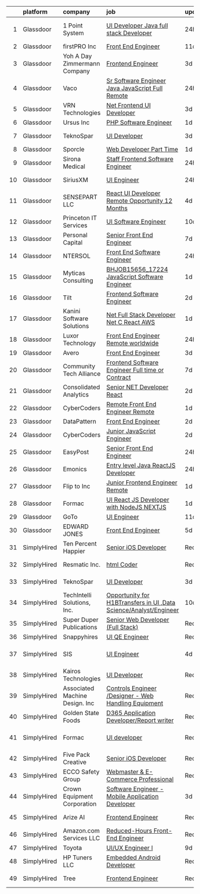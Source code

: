 

|    | platform    | company                         | job                                                                                                                                                                                                                                                                                                                                                                                                                                                                                                                                                                                                                                                                                                                                                                                                                                                                                                                                                                                                                                                                                                                                                                                                                                                                                                                                                                              | update_time   | location                  |
|---:|:------------|:--------------------------------|:---------------------------------------------------------------------------------------------------------------------------------------------------------------------------------------------------------------------------------------------------------------------------------------------------------------------------------------------------------------------------------------------------------------------------------------------------------------------------------------------------------------------------------------------------------------------------------------------------------------------------------------------------------------------------------------------------------------------------------------------------------------------------------------------------------------------------------------------------------------------------------------------------------------------------------------------------------------------------------------------------------------------------------------------------------------------------------------------------------------------------------------------------------------------------------------------------------------------------------------------------------------------------------------------------------------------------------------------------------------------------------|:--------------|:--------------------------|
|  1 | Glassdoor   | 1 Point System                  | [UI Developer Java full stack Developer](https://www.glassdoor.com/partner/jobListing.htm?pos=123&ao=1136043&s=58&guid=00000181097379b4bd63750f4d0224c2&src=GD_JOB_AD&t=SR&vt=w&ea=1&cs=1_77d6544d&cb=1653720972024&jobListingId=1007898569736&jrtk=3-0-1g44n6uenr0kt801-1g44n6uf4pkqu800-36e10a1ca6e6f9c7-)                                                                                                                                                                                                                                                                                                                                                                                                                                                                                                                                                                                                                                                                                                                                                                                                                                                                                                                                                                                                                                                                     | 24h           | San Francisco, CA         |
|  2 | Glassdoor   | firstPRO Inc                    | [Front End Engineer](https://www.glassdoor.com/partner/jobListing.htm?pos=110&ao=1110586&s=58&guid=00000181097379b4bd63750f4d0224c2&src=GD_JOB_AD&t=SR&vt=w&ea=1&cs=1_15112bb0&cb=1653720972023&jobListingId=1007867061618&cpc=8795CF9063CD573D&jrtk=3-0-1g44n6uenr0kt801-1g44n6uf4pkqu800-77156786e0122ec9--6NYlbfkN0CUiNPx3JJMftrniD84mdXKaxJ3iSjJgJAqzFniN-7X5qfIIbgtbL2t4OMTou7BWJf2MwlHYal03SC4aIDAvpsh-ck1CmW9zciRNcrpHQYa7z9u1OcfrTcuahYK-joZLokKs4VNcLv_k4AoW3cYfjRpWpy8zS7dRdEGPmkw1UTSb-MpuD8VGsvqWCm5oZhjbguVyaWg3VWxJ_4paC6QDV68jVPVA8Vw1R9QUYGnARUv4Hwal5GvzEx2kdz4AXmbp4qYYDA4mmpFtgvAdiQJNrv2BTNu-yaquhLSMNNwV-7RT9LzBgfzSkHhP4r8GdfYSz3pkAXXpmadJifBAnh8ryS-5Muhqoe3b4ZWp4nSHtxKfCUewnEsAxONpB5Hl07O6WvvQcsyBErMQE8FZz4w7XMQ9CVtl6lnJGxRioV3jYssvXGGLPcI7vtofPD-HFr4LClOB_7gLrMG4woj1vlibm-4tsv6h4c3JjFRwBxb3isOtKftZd-dNJM4rb9y2oVyOnQ%3D)                                                                                                                                                                                                                                                                                                                                                                                                                                                                                                                      | 11d           | Remote                    |
|  3 | Glassdoor   | Yoh  A Day   Zimmermann Company | [Frontend Engineer](https://www.glassdoor.com/partner/jobListing.htm?pos=107&ao=1110586&s=58&guid=00000181097379b4bd63750f4d0224c2&src=GD_JOB_AD&t=SR&vt=w&cs=1_94fec7f5&cb=1653720972022&jobListingId=1007890410247&cpc=6A22310A23505C64&jrtk=3-0-1g44n6uenr0kt801-1g44n6uf4pkqu800-cdabd7b5c9443b8c--6NYlbfkN0Ae6Qmv8rNb3d5rEsMPL_plhvilYeiJERi7JqghURwQ9XIhdLOjSjG7egc3uUstyCQYzHEQ5XmtNPtWnHS-asC21DlRgbV0mfrWq-U4I-NuPwf3H6EpQw8Wk7_29akaQ8Ycb4XCRI4oPKsQ3ZMvKwgCh0ZVHEcCv2RFs6UWMowc2-DP9ccnaHUhpUTA6_779QDgYBnEfel_XMZHdt3zKmqyJEFdToOZVwd8k9iIE7hHnRuXBeEc5ypeWiLdMJ9j_fKrn6527AsCVyJOEC05j359UH1kwxhlm1Pzs2MTkM3adaZlU8X3uGPNTzIt4IIMLw6SfFVYppBcn4DuaZGGE54pePAE9c_GhsFWX43sHW80m0EWPf34nsn6GQZvR3tSechA0kJwWJSWudhjalbp0Ve2DclyQkorYJlEVwqorfBzShDrpTAZoC_pylKP9_MX8VJJg7tjfjXx0zddLlC2ZORZAF_FRbio6sPLsHMve1dRfA%3D%3D)                                                                                                                                                                                                                                                                                                                                                                                                                                                                                                                                              | 3d            | Mountain View, CA         |
|  4 | Glassdoor   | Vaco                            | [Sr Software Engineer  Java   JavaScript    Full Remote](https://www.glassdoor.com/partner/jobListing.htm?pos=112&ao=1110586&s=58&guid=00000181097379b4bd63750f4d0224c2&src=GD_JOB_AD&t=SR&vt=w&ea=1&cs=1_3ab39c75&cb=1653720972023&jobListingId=1007899199933&cpc=6FC5BA77C9A4CD78&jrtk=3-0-1g44n6uenr0kt801-1g44n6uf4pkqu800-4f5b57fbb395d5ab--6NYlbfkN0D_sybMACCpf9B-677oK5j6rPldVB6BlrVvFjO_o-GJZbzuF-qh4PxErFUqfUsv_6t8sLUpTRxrb2uWDBBLMupDCMWg52pV9UfgXFZBi2nlMp88ElZc2KBqjETlIpl3DOFXDCeggysygWXsMYL2f0TE8gsk5NaK1PViDa_y4U-5frmfNJN-ipym9F-05NhEO1mOd39k0tHtbLkA7HvmWkiwLApjNljfvVjqvDQdWajcwWkFDx5fMcGn2imp__zLvqylFw6aWVTQ_Y4_wI-wrKFmA_uHwYAYuByUekFEGBSae6jQaCcZs9M-D1YztkkMKgTvGxU3cOHSqLfq1EHiBfMowDhMgbvRb4C6ZEMJ0G0PmfyXsIGH6iXwyUbskSMj920-CEQ_84vceyLq-j0BR2xS2lvk6Ox3mbfdGoEUqoCNs7D-T50srJ0Scj7CvGhrcaNBCmbTAoQsc07OZgG6HObwpqBbJ0aC-9gwbP4oV7hUM10uF9UKLFf03KaPKbY-OIDI5Ix6V_Ti45Plph0Mcakv3Iit5Z_PwysO7SJW-MWSJg%3D%3D)                                                                                                                                                                                                                                                                                                                                                                                                                                    | 24h           | Remote                    |
|  5 | Glassdoor   | VRN Technologies                | [ Net Frontend UI Developer](https://www.glassdoor.com/partner/jobListing.htm?pos=126&ao=1136043&s=58&guid=00000181097379b4bd63750f4d0224c2&src=GD_JOB_AD&t=SR&vt=w&ea=1&cs=1_1c38342b&cb=1653720972024&jobListingId=1007889537684&jrtk=3-0-1g44n6uenr0kt801-1g44n6uf4pkqu800-d4fcec8f50c04b4a-)                                                                                                                                                                                                                                                                                                                                                                                                                                                                                                                                                                                                                                                                                                                                                                                                                                                                                                                                                                                                                                                                                 | 3d            | Remote                    |
|  6 | Glassdoor   | Ursus  Inc                      | [PHP Software Engineer](https://www.glassdoor.com/partner/jobListing.htm?pos=108&ao=1110586&s=58&guid=00000181097379b4bd63750f4d0224c2&src=GD_JOB_AD&t=SR&vt=w&ea=1&cs=1_27c10d0d&cb=1653720972022&jobListingId=1007896308248&cpc=FA84DF7EA1EC2398&jrtk=3-0-1g44n6uenr0kt801-1g44n6uf4pkqu800-cc4bdbb3e94d3f31--6NYlbfkN0CT8vBT9H5mqECx2dfLV_FONLPDKpIRssxVwtj05Tmm4rA5I0VNOPdM1oYsK66ov5qrsCpWsJGjRYLzguvYFXV0GMTWCDvTLOnf2Msjl00vp9ONVjyKdAZRZ89FBAcm7-pfUmWmF1KotxXTyc-s0cYeB28gE1dUlVcpZ3X_TB1RIv_vW7_LI-_a-8TiVX9jnFwlKRDSR1horADD4WhtNutE9b9PR8ou-eryXwwmpF-EE_8CZMPl7ty2auJGhqL4H_tB5sW0W9EyiMWz9OzLGungtO80ifPxHNexLq591FMlde9bmtQBhDoTcGXGQg6A_0P_SRgSm8EaeA76ct4ceLg0QjfRMZMSuT_Yv64DWOCUwSKyow95ai9YpYeDxrjpIoavtrRKqtN9rKmdFbMs3V3OsZEEgn7HNlCAMhk1Y3mVqJL4ap4dnqdbeWM9QlxIoqCdF5c9YYkHE7-wp-e-AHIUAUFYBZLcPC5YBuU17XbtfsqEeww8WWKnZFIZ6jT9cgykL96gGfE18pb1UBNaPWPTXJxtxsqWGlBMsmlOta6aWJBETpskTAHzBffPZpviQQ5bCmjjCp1b4VPyD6xqCFTpSxtb5dBCnGzDCdFa3TPac49gLgQl7Fp4lFAwL0GCtI50Mj6Ics_CTQpI9P2kt4icLGpktor5gdo1c99Ezj2CJJiTbLC9zOTEjn3N8tfYUhOgpFa4WFJr9Es0PJdz7JXvMl46x51OfHGIjC0WuiriQVLzvtcN_o9Nq8g4XGmS4qmkcdNLHumXQvRudOyKIN0W1kjF4H19ZQ59pVJxaLZ8mZ23UQ1ZfrEFXmbko1TM6MOLrUtp_6N6tnxO9RO_Ehv-2zSZi0bwGtPPdMHgnkaTOCT0vS38rqhvjxi42_rCd8hxIfH_93tT3YTdE7ytXEhIzqXL6JPk3RitCzvBxATwneNntsWLJHf8743jJN5yo2AUxragd1lZCyFE053vIuO1GhVwa4QOMv3b6k-Qvzz3STwU9OTb42Dh) | 1d            | Seattle, WA               |
|  7 | Glassdoor   | TeknoSpar                       | [UI Developer](https://www.glassdoor.com/partner/jobListing.htm?pos=121&ao=1136043&s=58&guid=00000181097379b4bd63750f4d0224c2&src=GD_JOB_AD&t=SR&vt=w&ea=1&cs=1_c2556546&cb=1653720972024&jobListingId=1007889172618&jrtk=3-0-1g44n6uenr0kt801-1g44n6uf4pkqu800-51b964bf5094472f-)                                                                                                                                                                                                                                                                                                                                                                                                                                                                                                                                                                                                                                                                                                                                                                                                                                                                                                                                                                                                                                                                                               | 3d            | New York, NY              |
|  8 | Glassdoor   | Sporcle                         | [Web Developer  Part Time ](https://www.glassdoor.com/partner/jobListing.htm?pos=102&ao=1110586&s=58&guid=00000181097379b4bd63750f4d0224c2&src=GD_JOB_AD&t=SR&vt=w&cs=1_fa8149cb&cb=1653720972021&jobListingId=1007894908986&cpc=217C45A42544DB93&jrtk=3-0-1g44n6uenr0kt801-1g44n6uf4pkqu800-7d6c56df71787ecb--6NYlbfkN0AkIsmbQ4zb_F1nAAZDdXuVYzIOBBh4KEGXaZNFwMAQpMmR463QQSR_bVUJQPj8M8S8K77V34PqxJQoIQvlY2CavS6lUkrs8ljCL1IaQmR7D8r5GOURx4CduMNTsSrfGhd75NPTEqXVtF51FuEwnVVXvs61vLjv2R_Cg_IleSXRsDtqEDx1TKiiJkndGP_48WQWVSrCHWbbbfEmRAKSvPjwXVx--W5TLv0-d3z5FNDB-Lhx84X9DAGvlJRbst2_Puzko_Kii9VocVfhZqm7rqMJazaoEs57P7kiSNhC02hfcV6v1xaEtFBW5rLbkjX62F6okVEKKKg8B3Bt7gn1Ty8gTrFV24VpHlM2BgvVlIF4H4WeQ2EOTQXJnwOCdaKhyniMCdJe6iScP4XYUP0s0HBBdswfgCoAZpABjLp1qCWz4gjhedRuHo4ZwJHWGiEHACo_rLD-2Aw76zH-HUk0go4u5lKiGJCTrLnNV2HpI2kgAQrY8PsM5VTBMMFVuKFFrdg%3D)                                                                                                                                                                                                                                                                                                                                                                                                                                                                                                                    | 1d            | Remote                    |
|  9 | Glassdoor   | Sirona Medical                  | [Staff Frontend Software Engineer](https://www.glassdoor.com/partner/jobListing.htm?pos=116&ao=1136043&s=58&guid=00000181097379b4bd63750f4d0224c2&src=GD_JOB_AD&t=SR&vt=w&cs=1_f451d15a&cb=1653720972023&jobListingId=1007898959128&jrtk=3-0-1g44n6uenr0kt801-1g44n6uf4pkqu800-e18303df51a71875-)                                                                                                                                                                                                                                                                                                                                                                                                                                                                                                                                                                                                                                                                                                                                                                                                                                                                                                                                                                                                                                                                                | 24h           | Remote                    |
| 10 | Glassdoor   | SiriusXM                        | [UI Engineer](https://www.glassdoor.com/partner/jobListing.htm?pos=124&ao=1136043&s=58&guid=00000181097379b4bd63750f4d0224c2&src=GD_JOB_AD&t=SR&vt=w&cs=1_481144b4&cb=1653720972024&jobListingId=1007898795727&jrtk=3-0-1g44n6uenr0kt801-1g44n6uf4pkqu800-ce608738334bd194-)                                                                                                                                                                                                                                                                                                                                                                                                                                                                                                                                                                                                                                                                                                                                                                                                                                                                                                                                                                                                                                                                                                     | 24h           | New York, NY              |
| 11 | Glassdoor   | SENSEPART LLC                   | [React UI Developer   Remote Opportunity   12  Months](https://www.glassdoor.com/partner/jobListing.htm?pos=120&ao=1136043&s=58&guid=00000181097379b4bd63750f4d0224c2&src=GD_JOB_AD&t=SR&vt=w&ea=1&cs=1_31fe57f9&cb=1653720972024&jobListingId=1007885369787&jrtk=3-0-1g44n6uenr0kt801-1g44n6uf4pkqu800-487bf22ac2bf334d-)                                                                                                                                                                                                                                                                                                                                                                                                                                                                                                                                                                                                                                                                                                                                                                                                                                                                                                                                                                                                                                                       | 4d            | Remote                    |
| 12 | Glassdoor   | Princeton IT Services           | [UI Software Engineer](https://www.glassdoor.com/partner/jobListing.htm?pos=122&ao=1136043&s=58&guid=00000181097379b4bd63750f4d0224c2&src=GD_JOB_AD&t=SR&vt=w&ea=1&cs=1_e03e25b5&cb=1653720972024&jobListingId=1007869481549&jrtk=3-0-1g44n6uenr0kt801-1g44n6uf4pkqu800-b0296e57a80d2998-)                                                                                                                                                                                                                                                                                                                                                                                                                                                                                                                                                                                                                                                                                                                                                                                                                                                                                                                                                                                                                                                                                       | 10d           | Remote                    |
| 13 | Glassdoor   | Personal Capital                | [Senior Front End Engineer](https://www.glassdoor.com/partner/jobListing.htm?pos=101&ao=1110586&s=58&guid=00000181097379b4bd63750f4d0224c2&src=GD_JOB_AD&t=SR&vt=w&cs=1_1148487e&cb=1653720972021&jobListingId=1007880139650&cpc=71D4EE06E32D485A&jrtk=3-0-1g44n6uenr0kt801-1g44n6uf4pkqu800-96e55e8eca363520--6NYlbfkN0B1llrkH_lU3y1ppSBuoMiW5yORj7XDotYA-9_EnFIG3vpobTw9KsOKLLBfc8uQDUEyYZyqsHrVhnVMzV_wub7WEOT4ZBoaQHLHhHyhPHDXVyfhDic6ci4vAuWOBX9U1Ovj80TDXTkBB2igiUckX5ilBAPqG6Uhl6e1drUDGovzN6pIBgZKkusaB32wuyRldJ3p6CDV0IAl6NHnq15Bb_LU-M-t3LeItmviR6_8yvWKe8-z7CtMf-biyfTwDNX3w51s-fSWAwaV5i5i8MtMoQYXZpcPj2bHx-5QGkP2uCs96uANyG5wYL40PQ395fzOFANHChAtJIq0UuuSsw_ZsYWIiU6Fp30_BIpAaON-z69Vr3fsZDQTdL1QEJlZ1MYYiJxarF3yVfEksdV9chaB6K3FR_zOzy5bD7rFk_lN2ArLhJBqw8qrpWkTrFO8Agr5SrJXCmR4fP0CjtuMojffT2wP9TeXIjTVNT8G8td2aS8F48e2SuethiV7Yzs_0dHKTeDzpQ3nyLQj0cMHMi5j8C7wAOldSzuRk8ZSrWAVBeWbKpTe7TNWb53FD_wSBkD3K_GImx9T6LzQsxaLykqylNJE)                                                                                                                                                                                                                                                                                                                                                                                                                                  | 7d            | Remote                    |
| 14 | Glassdoor   | NTERSOL                         | [Front End Software Engineer](https://www.glassdoor.com/partner/jobListing.htm?pos=127&ao=1136043&s=58&guid=00000181097379b4bd63750f4d0224c2&src=GD_JOB_AD&t=SR&vt=w&ea=1&cs=1_ac3aeb29&cb=1653720972024&jobListingId=1007899199904&jrtk=3-0-1g44n6uenr0kt801-1g44n6uf4pkqu800-ecaf75df8616c10f-)                                                                                                                                                                                                                                                                                                                                                                                                                                                                                                                                                                                                                                                                                                                                                                                                                                                                                                                                                                                                                                                                                | 24h           | Remote                    |
| 15 | Glassdoor   | Myticas Consulting              | [BHJOB15656_17224   JavaScript Software Engineer](https://www.glassdoor.com/partner/jobListing.htm?pos=114&ao=1136043&s=58&guid=00000181097379b4bd63750f4d0224c2&src=GD_JOB_AD&t=SR&vt=w&cs=1_e324aea0&cb=1653720972023&jobListingId=1007896832395&jrtk=3-0-1g44n6uenr0kt801-1g44n6uf4pkqu800-e0251b31456001f8-)                                                                                                                                                                                                                                                                                                                                                                                                                                                                                                                                                                                                                                                                                                                                                                                                                                                                                                                                                                                                                                                                 | 1d            | Remote                    |
| 16 | Glassdoor   | Tilt                            | [Frontend Software Engineer](https://www.glassdoor.com/partner/jobListing.htm?pos=119&ao=1136043&s=58&guid=00000181097379b4bd63750f4d0224c2&src=GD_JOB_AD&t=SR&vt=w&cs=1_ade3748a&cb=1653720972024&jobListingId=1007892621035&jrtk=3-0-1g44n6uenr0kt801-1g44n6uf4pkqu800-593c57b0de57d19d-)                                                                                                                                                                                                                                                                                                                                                                                                                                                                                                                                                                                                                                                                                                                                                                                                                                                                                                                                                                                                                                                                                      | 2d            | Remote                    |
| 17 | Glassdoor   | Kanini Software Solutions       | [ Net Full Stack Developer   Net  C   React  AWS ](https://www.glassdoor.com/partner/jobListing.htm?pos=106&ao=1110586&s=58&guid=00000181097379b4bd63750f4d0224c2&src=GD_JOB_AD&t=SR&vt=w&ea=1&cs=1_00d77db6&cb=1653720972022&jobListingId=1007895507060&cpc=AC285F3A3ECA6BB0&jrtk=3-0-1g44n6uenr0kt801-1g44n6uf4pkqu800-1fb3222ded2fa7d3--6NYlbfkN0COpdIKQqSGdXJbne1jxdB1qoPCfRvVCUtLKvRmqxw5GVFJjJOQdRFrrMYSHz-KhGnImlRPwXB2Bq7QuvOIpiKZEHksIHLswYg7OBmP_yIe5ifwG76W7O8qpgeyPgAg6UydCp9bnTQJi9bA5XU1_PHFxD2naQLk99Uua0_K8Gwh0zHZ-ANgJgahtRlOLZ-S7KvN6_zrfKEk8e_uoqx7rbpFK8rfv6QKMGS7-rN4CbahSiY5UcGrLt_kXY5BlCF1sQeZW12PnCOHiarO2eSrNe1Nk4Q9J-KZgs9zpwh-5uL8S5KXMesG0IOpt-_lXDfDUQsIndc9GqXjiyPBlmCq9KJl3ukjqia0wPF09yre8ReLQZZK0nXzgHBolhOQct80Pwl2k8hmjW_40EfZLgT7swSOG5X3RXPjHhpXMsY61vw7XZAwYIJaVQZIqZaX32pOyBDG3rxjL8xM93LL6dNMstKgIuYmDJy7wzz6KxD0pgolXD-qr59Gax4GSQiGRQ9QrOk%3D)                                                                                                                                                                                                                                                                                                                                                                                                                                                                                        | 1d            | Remote                    |
| 18 | Glassdoor   | Luxor Technology                | [Front End Engineer   Remote  worldwide](https://www.glassdoor.com/partner/jobListing.htm?pos=113&ao=1110586&s=58&guid=00000181097379b4bd63750f4d0224c2&src=GD_JOB_AD&t=SR&vt=w&cs=1_30de687b&cb=1653720972023&jobListingId=1007898706768&cpc=451933188B21919D&jrtk=3-0-1g44n6uenr0kt801-1g44n6uf4pkqu800-af3b78477e6e415b--6NYlbfkN0D0ff9e8Lfwlpl5zGbQmpn59AL71QmFd7VKOAnfyjZzp5sdngV8WPgYe0dov1m7Y2nfEVCrpCjpGuCp4eKgFjJKcoPv41YVYhFHLjqkSdSVmmxNGh2NdIIKiCw2BP_SGfqc7-j1JAK-DGW-Om4kuJ-zYKL121U6U2Ooeo6zoHauLjU9Q6sK-QqjLcXnrrr0dMmsmGgqfeIF-S1Ny7jepMsn9EewrV1SHWiwgPeMqkdEla-yrnoZ4BkK__yOR2yBFGOMe1DY4yfJnQN8xpJEpJrfjxpRQCwa41avgkw95XPZIBVbaMB7xbdbcqaxuOZchvhfWmaTSWrOmrcj73rVAwRE91ZbM4bE2AhkVpYbHTwX5KLJTnrNC5ztbKILehfmMtZ9qxk57i55S5NvKy_FxP-siGBTJtooMy6WpNdC2Rmz1HFjbOYSt-T9TqsCrLoMrOEFE_qGHXw0wArdIB6VX8g-r3HUN3NxQs4%3D)                                                                                                                                                                                                                                                                                                                                                                                                                                                                                                                                       | 24h           | Seattle, WA               |
| 19 | Glassdoor   | Avero                           | [Front End Engineer](https://www.glassdoor.com/partner/jobListing.htm?pos=105&ao=1110586&s=58&guid=00000181097379b4bd63750f4d0224c2&src=GD_JOB_AD&t=SR&vt=w&ea=1&cs=1_cf316828&cb=1653720972022&jobListingId=1007889206427&cpc=FB7E4A1762AE5BEC&jrtk=3-0-1g44n6uenr0kt801-1g44n6uf4pkqu800-4191c9525df1b341--6NYlbfkN0AA9chliNx5rWKKbiIv082fEm27pTRfVI6fXGU9QTVHsN3ALj3C8fadenqNp5BGkG9TDOdusQsVgW5FS1WaE0B9uhIRoAV7PIaGWyp2MR-oeiXIaiInV5V3EYJZiXV58rSlprSgflrl2uoGUIl4dnKugLoACecWXvC5-a1KTmzPlLL0NzKvnIcMTsusbuE5wY5iaZ_tz86XLQXKbUmvIcs26Esys6CKFec3Q4_UPwC-6eT51sqBBAXJdo2nZEzPa1ZdPo_o_1sWI2UFZb5PzVkNThyJWsl8RrFXbYmBkJw3AZh1_37pkRvHpWBRlvQtzPzZKSc7lcRtvKRJFyX7ca7suinq-GJtlDaC-7EpqqZtmMNd7l7XPHb0wyqea4-EPbct9iQecuzmn1HDBsAdApTs7MAfOl3qXlMuBtGfNL6tCus0-sPZuXZOL1ihs-lM9dOfYTsBc5a9dkms06KtEDdNd5b_pt3naQvzGfcf2qU3_fxruwA-q7axIBE-2HIkIHw%3D)                                                                                                                                                                                                                                                                                                                                                                                                                                                                                                                      | 3d            | Remote                    |
| 20 | Glassdoor   | Community Tech Alliance         | [Frontend Software Engineer  Full time or Contract ](https://www.glassdoor.com/partner/jobListing.htm?pos=117&ao=1136043&s=58&guid=00000181097379b4bd63750f4d0224c2&src=GD_JOB_AD&t=SR&vt=w&cs=1_d46a8dd4&cb=1653720972023&jobListingId=1007879802686&jrtk=3-0-1g44n6uenr0kt801-1g44n6uf4pkqu800-36bb693e4e2aa61e-)                                                                                                                                                                                                                                                                                                                                                                                                                                                                                                                                                                                                                                                                                                                                                                                                                                                                                                                                                                                                                                                              | 7d            | Remote                    |
| 21 | Glassdoor   | Consolidated Analytics          | [Senior  NET Developer  React ](https://www.glassdoor.com/partner/jobListing.htm?pos=104&ao=1110586&s=58&guid=00000181097379b4bd63750f4d0224c2&src=GD_JOB_AD&t=SR&vt=w&ea=1&cs=1_e74c1518&cb=1653720972022&jobListingId=1007892418154&cpc=1160948BCBA38B5B&jrtk=3-0-1g44n6uenr0kt801-1g44n6uf4pkqu800-3eeace01378e90d0--6NYlbfkN0BqFrj8rus-ti9ngXyBVS9aLJSZb3x9Wb64CpoJoKdGnC0aH0beGfbjr_D0dgbOj1g3CIx5is0XiTreyBA6ku8FZ8Cm5brXgdrw31suBqaUpbkpKC1oTKAurN8AIxFl7Px96EVZbeO0U-wwNEzvemAZ1QNeoK1N2CujxopliwCNiDIntOuw7ioievWbQ9ZSN3IAN6jnN2-j_yjV3lle11Z5ID_r6YUFbRU95Ls-wLuV_QR38scJzwe1YqiefUgNndzG9a2Lv65CnUouk5FbGmnEQotFeD3AUgWnBVWOt8WtZIwes9tZxCAgozv3t7JDrkalvE6ToEEL5euU2WNJmnnK7nPm9zCN3PttO9EA31UHnbQpRH85JPdxRTOQVI_k6XOb0V97X7IyD04Exrt3r-H6jswtqTxp6NPeBmekkEiodBbnlJUQH7uZ8EdSIFOOD31pEzWDmYbU8hGmXcW-zp5R4OBgcA282LZqmrzTnrEtWo3PYvjW6Yxiwx5YMUiCM3YLlj4bnVL1UQ%3D%3D)                                                                                                                                                                                                                                                                                                                                                                                                                                                                                             | 2d            | Remote                    |
| 22 | Glassdoor   | CyberCoders                     | [Remote Front End Engineer   Remote](https://www.glassdoor.com/partner/jobListing.htm?pos=111&ao=1110586&s=58&guid=00000181097379b4bd63750f4d0224c2&src=GD_JOB_AD&t=SR&vt=w&ea=1&cs=1_35040d22&cb=1653720972023&jobListingId=1007896024538&cpc=47CFDC01B3F81FAC&jrtk=3-0-1g44n6uenr0kt801-1g44n6uf4pkqu800-de7385c3c239b521--6NYlbfkN0CpFJQzrgRR8WqXWK1qKKEqALWJw739KlKqr2H-MSI4eoBlI4EFrmor2FYZMP3muM3RHP4iO-l3HC3D4cTzfHopIRjKvz7f8zVmYWOSvK7L0AT8GhCZv4sejKxCXjYcVPJGpB6Uw_cXaU-8pXqvnNgzdzMBIfnuAA1V0i3QtdzUhWdFrSati-dNBDQVlR3ncXY02HEucs58XJf99izqT2N7kMQT2nTm9sqTgeqawS4jXiuf0I-iknxVIsLCbgBMCMkSMq3eJmxxqx4WBZwnnRrJNB_lJabtyMWC9AwCWXCK65Gi2iaqYWSrltmGmmLqt7ifU6mcDaC2mNqcTg6ZhDVjLW09H1mMFLSR8k9hZnnUxsuLGsgg_lf4vKB1SGdkWuwtzSN7rHIj0VOeugVYOu1PDxlrIiajZnq4YrveVZceTpGlWQqbXeto5NFNOWvY8g_8aeL26HXbZnxNlhABisZzKtbs-4eU4zQOkq6w_lXBPymaEeN1K3fMvnNsGWiHXYjO2jbrVEBXhut-uDPfZDhMCpcnfExRl3xPPAHj3gEHPHKwnqMoW6utWGBxTCJmI6ffa3qnOTaJREcdWoc8tI8jaodBpe8891jdsoHe_q_dIEGcx8y6sefBQ9PfpcE668SvKA72Bq8Whj1Fs7GBrwTq6xzGtY6A1C_rKZHePzScEYlnwD4WZEBA0RLCluJAFZnMCew09reeTPmTb7DwmxRSGKDw0iWVbGNlgtX1Kem5PM7WAJ0nB0Bx8I5WPbDqgbRu3m5ppqG88ZAYQJ4rL-6joeQnuZKOAsWL3N7zHywznzGgJ5Gjzt0ij1w2UYvd2SoSFqN7ljFkwxcXG9UpLLwFIVU26FkXStKMB95y25j4ejgkmkDXGg38oRioRVLniYKBRQvZEJ5e9e__OLa85yQoM3cTE58toQMctkpX5JlkvE9LIZH1FKL5b8tfkvo2h9qoAaQLg2DxGjTtCPkvAVdtLjIU7gL9EgI%3D)      | 1d            | Nashville, TN             |
| 23 | Glassdoor   | DataPattern                     | [Front End Engineer](https://www.glassdoor.com/partner/jobListing.htm?pos=115&ao=1136043&s=58&guid=00000181097379b4bd63750f4d0224c2&src=GD_JOB_AD&t=SR&vt=w&ea=1&cs=1_39aa43db&cb=1653720972023&jobListingId=1007892716585&jrtk=3-0-1g44n6uenr0kt801-1g44n6uf4pkqu800-9554fb1095319890-)                                                                                                                                                                                                                                                                                                                                                                                                                                                                                                                                                                                                                                                                                                                                                                                                                                                                                                                                                                                                                                                                                         | 2d            | Remote                    |
| 24 | Glassdoor   | CyberCoders                     | [Junior JavaScript Engineer](https://www.glassdoor.com/partner/jobListing.htm?pos=109&ao=1110586&s=58&guid=00000181097379b4bd63750f4d0224c2&src=GD_JOB_AD&t=SR&vt=w&ea=1&cs=1_4ddcbb1c&cb=1653720972023&jobListingId=1007893277375&cpc=F4EED0218A761C36&jrtk=3-0-1g44n6uenr0kt801-1g44n6uf4pkqu800-ce1eac6e8766800e--6NYlbfkN0CpFJQzrgRR8WqXWK1qKKEqALWJw739KlKqr2H-MSI4eoBlI4EFrmor2FYZMP3muM0vXWWUvLFvKnidRahmmRrMZFJIjiRBHQUmpZLjSnMjnQVjvON4FRJisjXcETzmXY-UlmZM7X-7lCjuIKqdkgEVSeV792iU8KL5GdIF7sg6gMUM1W53fuCvIzk4N0DD8RXgPr6kpcw0A9Ka3MY_wUaxUOb2UK7rK0vOOGhzuH6uMU47_29cHBZGuJ-8X-xeWdlssk8HUF_PFjsTuTs1VpSkQ6V1lznv5bhfwYpQfx3J3xV243_yhpaf2aFEDJrW13Hlhor7loMpMCfR8aw0zVQllzsXTWq_GcYhGdSUCbsisM4MFKV_KiSjXuTpWKnmUckyGfsdm3of68-GKISvJwaHLpvChOcX6UM7Vh5VsjWmWkQgcfZ_2fzNfii9lhc3KM0Ehwxh_Lu9yf-ZlKn8C5qpBQgL9lo0qvnftyT9-ReFB6vD3jNH6pzoB90HF6LHq67kasi5hX56AIOov9gE4chF6VKxwxMK18LQk3xc52JFusX4MzlXOsnF8aIhNzcpdAf7l_WjKJ_CExouPW3vLblAMulaaog5WgVpHae9fvbmhM3CmFp7_iSllD6eS7Abiv9cqMQZGcXably2PmffZOCIMMIYqhtlM2k7ZMjFGvKjcU2c9ZFR0Is93h7UHNsxxBa32vQYQuWyVHxHYhSpnbxkc59-j4WyUUPQ1fl3A6Oyx8iVeFjrvknRfT1KUV6XM4bYPmGSKQa0hS1tel3b3CKklxwXf1UipdJUHaITO37mCrta-S0ZP5ZAAiq57eiNQPrw0HzRs2i-Dq-DSfNIXZa7VPCjDiwoq0Pe06DzrxSzS6vUzwKHe-9Stt_RZ2Jp82vF-5Afohuzq3BZJiWpRvhBSr3N-lzLq5VJCYz-SjnlrMt6CVF-OCYnb8wGMzBSPwGsxrkG3XVsCrCVTmlR-o8-9v6JaU34DTg%3D)              | 2d            | Fremont, CA               |
| 25 | Glassdoor   | EasyPost                        | [Senior Front End Engineer](https://www.glassdoor.com/partner/jobListing.htm?pos=128&ao=1136043&s=58&guid=00000181097379b4bd63750f4d0224c2&src=GD_JOB_AD&t=SR&vt=w&cs=1_2ace560d&cb=1653720972024&jobListingId=1007899530309&jrtk=3-0-1g44n6uenr0kt801-1g44n6uf4pkqu800-ef0997195a0f84d8-)                                                                                                                                                                                                                                                                                                                                                                                                                                                                                                                                                                                                                                                                                                                                                                                                                                                                                                                                                                                                                                                                                       | 24h           | Remote                    |
| 26 | Glassdoor   | Emonics                         | [Entry level Java ReactJS Developer](https://www.glassdoor.com/partner/jobListing.htm?pos=118&ao=1136043&s=58&guid=00000181097379b4bd63750f4d0224c2&src=GD_JOB_AD&t=SR&vt=w&ea=1&cs=1_f4e37f43&cb=1653720972023&jobListingId=1007898906901&jrtk=3-0-1g44n6uenr0kt801-1g44n6uf4pkqu800-d0edfb2a0ccf64f8-)                                                                                                                                                                                                                                                                                                                                                                                                                                                                                                                                                                                                                                                                                                                                                                                                                                                                                                                                                                                                                                                                         | 24h           | Iselin, NJ                |
| 27 | Glassdoor   | Flip to  Inc                    | [Junior Frontend Engineer  Remote ](https://www.glassdoor.com/partner/jobListing.htm?pos=129&ao=1136043&s=58&guid=00000181097379b4bd63750f4d0224c2&src=GD_JOB_AD&t=SR&vt=w&ea=1&cs=1_93d33e6e&cb=1653720972025&jobListingId=1007894972720&jrtk=3-0-1g44n6uenr0kt801-1g44n6uf4pkqu800-e803ee86b04695fd-)                                                                                                                                                                                                                                                                                                                                                                                                                                                                                                                                                                                                                                                                                                                                                                                                                                                                                                                                                                                                                                                                          | 1d            | Remote                    |
| 28 | Glassdoor   | Formac                          | [UI   React JS Developer with NodeJS NEXTJS](https://www.glassdoor.com/partner/jobListing.htm?pos=130&ao=1136043&s=58&guid=00000181097379b4bd63750f4d0224c2&src=GD_JOB_AD&t=SR&vt=w&ea=1&cs=1_bee91d4b&cb=1653720972025&jobListingId=1007895105674&jrtk=3-0-1g44n6uenr0kt801-1g44n6uf4pkqu800-e1f2ee5c6862435a-)                                                                                                                                                                                                                                                                                                                                                                                                                                                                                                                                                                                                                                                                                                                                                                                                                                                                                                                                                                                                                                                                 | 1d            | Plano, TX                 |
| 29 | Glassdoor   | GoTo                            | [UI Engineer](https://www.glassdoor.com/partner/jobListing.htm?pos=125&ao=1136043&s=58&guid=00000181097379b4bd63750f4d0224c2&src=GD_JOB_AD&t=SR&vt=w&cs=1_6d7ee247&cb=1653720972024&jobListingId=1007867422963&jrtk=3-0-1g44n6uenr0kt801-1g44n6uf4pkqu800-97e2b0dca8339f3b-)                                                                                                                                                                                                                                                                                                                                                                                                                                                                                                                                                                                                                                                                                                                                                                                                                                                                                                                                                                                                                                                                                                     | 11d           | Remote                    |
| 30 | Glassdoor   | EDWARD JONES                    | [Front End Engineer](https://www.glassdoor.com/partner/jobListing.htm?pos=103&ao=1110586&s=58&guid=00000181097379b4bd63750f4d0224c2&src=GD_JOB_AD&t=SR&vt=w&cs=1_78173ee3&cb=1653720972021&jobListingId=1007883310359&cpc=8D52E76475A7E842&jrtk=3-0-1g44n6uenr0kt801-1g44n6uf4pkqu800-7b6504caaa25b7b6--6NYlbfkN0ClKv8JknXx3qlXZr49u25TMmhJoIFsMZ-3doFSFr5kIGy1qIUgLdLzwZRtFQc4rtd44WpXJhf2Bzozfzz0HPEUSbO2P0nh9b1f3tN7Un_IPJeuKuZPy6YYfGoW910exuHFrwubkK-8XfTFpHKPbkgwOOq4_cZmzqs11thfz3isZLSFlj5Bc8yRv7WrxDkIIWvgR-NLw_x7vBVk74yRRK_qpswpqnZbDCwrcMCJviW0reOG1-BNlaRUF2Cs286iDFePv-Hln9lubrHs_dT2HQeQs5iJYJ7hX3TXz7IIFARoRfakDjJpz_7FpgrpEbxrmwE2ZvSy_39j3cYrsNanoD4j5WG5pIsm2J40WgCl6uBhzQLRFvghQh4Jw5CKNU0TTXSsSYpthAkiKTntHp6L2E8-ihpskc0w1vLS6IjoEQScfdSRVnlAS6xTbKCLILF2YyU%3D)                                                                                                                                                                                                                                                                                                                                                                                                                                                                                                                                                                                           | 5d            | Saint Charles, IL         |
| 31 | SimplyHired | Ten Percent Happier             | [Senior iOS Developer](https://www.simplyhired.com/job/F175Q6sEOolJ6UOpeNZV3-XYekqXbrwWObs5o1ialYcMGg4RWqoxEg?q=ui+engineer)                                                                                                                                                                                                                                                                                                                                                                                                                                                                                                                                                                                                                                                                                                                                                                                                                                                                                                                                                                                                                                                                                                                                                                                                                                                     | Recently      | Boston, MA                |
| 32 | SimplyHired | Resmatic Inc.                   | [html Coder](https://www.simplyhired.com/job/1horKlaY2nUszWNGAznbOjFUNCJBjStFQ1YxHY1ditLaUqJVnHJ9Ig?q=ui+engineer)                                                                                                                                                                                                                                                                                                                                                                                                                                                                                                                                                                                                                                                                                                                                                                                                                                                                                                                                                                                                                                                                                                                                                                                                                                                               | Recently      | Sebastopol, CA            |
| 33 | SimplyHired | TeknoSpar                       | [UI Developer](https://www.simplyhired.com/job/IL6-OZsWjjxQB0EY5LwOn5TMxOtbfrDLPw8tr8YHvrHKHMSLi5hvLQ?q=ui+engineer)                                                                                                                                                                                                                                                                                                                                                                                                                                                                                                                                                                                                                                                                                                                                                                                                                                                                                                                                                                                                                                                                                                                                                                                                                                                             | 3d            | New York, NY              |
| 34 | SimplyHired | TechIntelli Solutions, Inc.     | [Opportunity for H1BTransfers in UI ,Data Science/Analyst/Engineer](https://www.simplyhired.com/job/ROdZ2viUpA4kB8DT7hvBVimJkBkjgdadfawAfLAIxpVNAZKDIYOHJA?q=ui+engineer)                                                                                                                                                                                                                                                                                                                                                                                                                                                                                                                                                                                                                                                                                                                                                                                                                                                                                                                                                                                                                                                                                                                                                                                                        | 10d           | Kansas, IL                |
| 35 | SimplyHired | Super Duper Publications        | [Senior Web Developer (Full Stack)](https://www.simplyhired.com/job/E8a34Bs4gGnJ-1zgRIp1rAp47Q-2N6m2VduZscciNFT3qZiYizSodQ?q=ui+engineer)                                                                                                                                                                                                                                                                                                                                                                                                                                                                                                                                                                                                                                                                                                                                                                                                                                                                                                                                                                                                                                                                                                                                                                                                                                        | Recently      | Greenville, SC            |
| 36 | SimplyHired | Snappyhires                     | [UI QE Engineer](https://www.simplyhired.com/job/V-Dqa9YLIFX0GQ1ok2qgbS7wWaPq37k4w4UZBHk_R0iEJEGT5ltrFQ?q=ui+engineer)                                                                                                                                                                                                                                                                                                                                                                                                                                                                                                                                                                                                                                                                                                                                                                                                                                                                                                                                                                                                                                                                                                                                                                                                                                                           | Recently      | Remote                    |
| 37 | SimplyHired | SIS                             | [UI Engineer](https://www.simplyhired.com/job/lqqbblOmrIb7Uo7NQ_1LBmNmXMAjAMK6UwSA9jACkt4B2tFD4N4qKA?q=ui+engineer)                                                                                                                                                                                                                                                                                                                                                                                                                                                                                                                                                                                                                                                                                                                                                                                                                                                                                                                                                                                                                                                                                                                                                                                                                                                              | 4d            | Sunnyvale, CA +1 location |
| 38 | SimplyHired | Kairos Technologies             | [UI Developer](https://www.simplyhired.com/job/606kY3vUsPTBeKe8UTVRhTw1fA2qpg6MnVL8nyLRWw_pPxRhmwcwrg?q=ui+engineer)                                                                                                                                                                                                                                                                                                                                                                                                                                                                                                                                                                                                                                                                                                                                                                                                                                                                                                                                                                                                                                                                                                                                                                                                                                                             | Recently      | Arlington, VA             |
| 39 | SimplyHired | Associated Machine Design. Inc  | [Controls Engineer /Designer - Web Handling Equipment](https://www.simplyhired.com/job/iK0kyM3IlVtiPO41wje1x2-evlu3rt5ztJr6E_2pjcvfffQPX3zl5g?q=ui+engineer)                                                                                                                                                                                                                                                                                                                                                                                                                                                                                                                                                                                                                                                                                                                                                                                                                                                                                                                                                                                                                                                                                                                                                                                                                     | Recently      | Green Bay, WI             |
| 40 | SimplyHired | Golden State Foods              | [D365 Application Developer/Report writer](https://www.simplyhired.com/job/mTgn9Ifokwq-uRHpf2d4AjGk2C3OnR8YUbH8IH9Gi4u20_spN5vVSQ?q=ui+engineer)                                                                                                                                                                                                                                                                                                                                                                                                                                                                                                                                                                                                                                                                                                                                                                                                                                                                                                                                                                                                                                                                                                                                                                                                                                 | Recently      | Irvine, CA                |
| 41 | SimplyHired | Formac                          | [UI developer](https://www.simplyhired.com/job/CEuV7llECuV4h1XF0wC-aEZa2AwmolXoOrKjaQ4Sc80hrEGopkhcDQ?q=ui+engineer)                                                                                                                                                                                                                                                                                                                                                                                                                                                                                                                                                                                                                                                                                                                                                                                                                                                                                                                                                                                                                                                                                                                                                                                                                                                             | Recently      | San Francisco, CA         |
| 42 | SimplyHired | Five Pack Creative              | [Senior iOS Developer](https://www.simplyhired.com/job/bU6vvCACXHTLZRIeoTnINPLwYefAxdf9ENAqp3SKlJ7mgMwu8GqmGQ?q=ui+engineer)                                                                                                                                                                                                                                                                                                                                                                                                                                                                                                                                                                                                                                                                                                                                                                                                                                                                                                                                                                                                                                                                                                                                                                                                                                                     | Recently      | Dallas-Fort Worth, TX     |
| 43 | SimplyHired | ECCO Safety Group               | [Webmaster & E-Commerce Professional](https://www.simplyhired.com/job/Eis_eQzujD-0VqGd4cWH7_Zog5RuoP6kJescPkierQ7_taP_BL8ylw?q=ui+engineer)                                                                                                                                                                                                                                                                                                                                                                                                                                                                                                                                                                                                                                                                                                                                                                                                                                                                                                                                                                                                                                                                                                                                                                                                                                      | Recently      | Boise, ID                 |
| 44 | SimplyHired | Crown Equipment Corporation     | [Software Engineer - Mobile Application Developer](https://www.simplyhired.com/job/hL-mxOkPHg9JA5OGDZ9Mx1W1ozgoh_t5mgVs1T0j0x2aY4VHrXtHyg?q=ui+engineer)                                                                                                                                                                                                                                                                                                                                                                                                                                                                                                                                                                                                                                                                                                                                                                                                                                                                                                                                                                                                                                                                                                                                                                                                                         | 3d            | Troy, OH                  |
| 45 | SimplyHired | Arize AI                        | [Frontend Engineer](https://www.simplyhired.com/job/xQaaVC5vOtRS4JzrdHWflzM8ynmcpN-5LqOA84ur9JKgs3BKShIeyw?q=ui+engineer)                                                                                                                                                                                                                                                                                                                                                                                                                                                                                                                                                                                                                                                                                                                                                                                                                                                                                                                                                                                                                                                                                                                                                                                                                                                        | Recently      | Berkeley, CA              |
| 46 | SimplyHired | Amazon.com Services LLC         | [Reduced-Hours Front-End Engineer](https://www.simplyhired.com/job/5Mggny_R1AR41Rofbn4I2Hq4akzAy87VMiekDnW7VQmm4Xo5czYTsw?q=ui+engineer)                                                                                                                                                                                                                                                                                                                                                                                                                                                                                                                                                                                                                                                                                                                                                                                                                                                                                                                                                                                                                                                                                                                                                                                                                                         | Recently      | Remote                    |
| 47 | SimplyHired | Toyota                          | [UI/UX Engineer I](https://www.simplyhired.com/job/bsKJZRG-2uBAJnUBL3ulfqqdNVtNvv3ksizZ9y3lXbkYxnXfQCPWRA?q=ui+engineer)                                                                                                                                                                                                                                                                                                                                                                                                                                                                                                                                                                                                                                                                                                                                                                                                                                                                                                                                                                                                                                                                                                                                                                                                                                                         | 9d            | Plano, TX                 |
| 48 | SimplyHired | HP Tuners LLC                   | [Embedded Android Developer](https://www.simplyhired.com/job/wzyHU-ZqAtjAGba0qIvY982IQIXVnJ-W1RhjVuhT1CiYPXcG6IXnjw?q=ui+engineer)                                                                                                                                                                                                                                                                                                                                                                                                                                                                                                                                                                                                                                                                                                                                                                                                                                                                                                                                                                                                                                                                                                                                                                                                                                               | Recently      | Buffalo Grove, IL         |
| 49 | SimplyHired | Tree                            | [Frontend Engineer](https://www.simplyhired.com/job/7EGTBczuVNvYtEkmeEEn463XFdow-lCQ_1GdEUDv7BvtRwxcbYfWUQ?q=ui+engineer)                                                                                                                                                                                                                                                                                                                                                                                                                                                                                                                                                                                                                                                                                                                                                                                                                                                                                                                                                                                                                                                                                                                                                                                                                                                        | Recently      | New York, NY              |